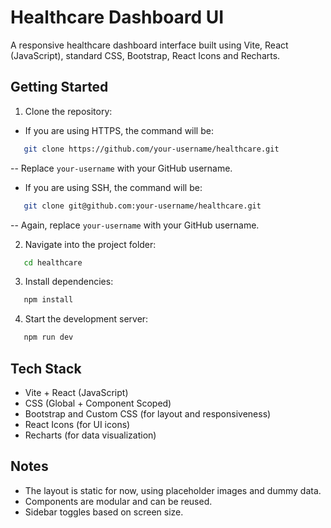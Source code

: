 # Healthcare Dashboard UI

A responsive healthcare dashboard interface built using Vite, React (JavaScript), standard CSS, Bootstrap, React Icons and Recharts.

## Getting Started

1. Clone the repository:

- If you are using HTTPS, the command will be:

```bash
   git clone https://github.com/your-username/healthcare.git
```

-- Replace `your-username` with your GitHub username.

- If you are using SSH, the command will be:

```bash
   git clone git@github.com:your-username/healthcare.git
```

-- Again, replace `your-username` with your GitHub username.

2. Navigate into the project folder:

```bash
   cd healthcare
```

3. Install dependencies:

```bash
   npm install
```

4. Start the development server:

```bash
   npm run dev
```

## Tech Stack

- Vite + React (JavaScript)
- CSS (Global + Component Scoped)
- Bootstrap and Custom CSS (for layout and responsiveness)
- React Icons (for UI icons)
- Recharts (for data visualization)

## Notes

- The layout is static for now, using placeholder images and dummy data.
- Components are modular and can be reused.
- Sidebar toggles based on screen size.
